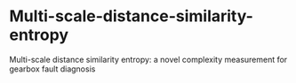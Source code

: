 # Multi-scale-distance-similarity-entropy
Multi-scale distance similarity entropy: a novel complexity measurement for gearbox fault diagnosis
